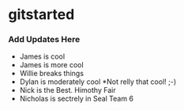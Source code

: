 # gitstarted
### Add Updates Here
* James is cool
* James is more cool
* Willie breaks things
* Dylan is moderately cool
*Not relly that cool! ;-)
* Nick is the Best. Himothy Fair
* Nicholas is sectrely in Seal Team 6
